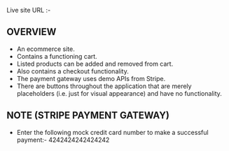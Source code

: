Live site URL :-

## OVERVIEW

- An ecommerce site.
- Contains a functioning cart.
- Listed products can be added and removed from cart.
- Also contains a checkout functionality.
- The payment gateway uses demo APIs from Stripe.
- There are buttons throughout the application that are merely placeholders (i.e. just for visual appearance) and have no functionality.

## NOTE (STRIPE PAYMENT GATEWAY)

- Enter the following mock credit card number to make a successful payment:-
  4242424242424242
